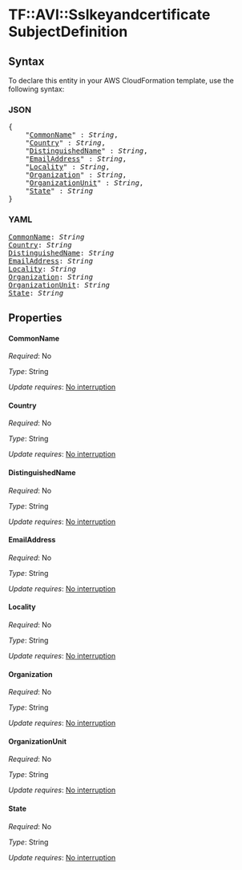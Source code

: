 # TF::AVI::Sslkeyandcertificate SubjectDefinition

## Syntax

To declare this entity in your AWS CloudFormation template, use the following syntax:

### JSON

<pre>
{
    "<a href="#commonname" title="CommonName">CommonName</a>" : <i>String</i>,
    "<a href="#country" title="Country">Country</a>" : <i>String</i>,
    "<a href="#distinguishedname" title="DistinguishedName">DistinguishedName</a>" : <i>String</i>,
    "<a href="#emailaddress" title="EmailAddress">EmailAddress</a>" : <i>String</i>,
    "<a href="#locality" title="Locality">Locality</a>" : <i>String</i>,
    "<a href="#organization" title="Organization">Organization</a>" : <i>String</i>,
    "<a href="#organizationunit" title="OrganizationUnit">OrganizationUnit</a>" : <i>String</i>,
    "<a href="#state" title="State">State</a>" : <i>String</i>
}
</pre>

### YAML

<pre>
<a href="#commonname" title="CommonName">CommonName</a>: <i>String</i>
<a href="#country" title="Country">Country</a>: <i>String</i>
<a href="#distinguishedname" title="DistinguishedName">DistinguishedName</a>: <i>String</i>
<a href="#emailaddress" title="EmailAddress">EmailAddress</a>: <i>String</i>
<a href="#locality" title="Locality">Locality</a>: <i>String</i>
<a href="#organization" title="Organization">Organization</a>: <i>String</i>
<a href="#organizationunit" title="OrganizationUnit">OrganizationUnit</a>: <i>String</i>
<a href="#state" title="State">State</a>: <i>String</i>
</pre>

## Properties

#### CommonName

_Required_: No

_Type_: String

_Update requires_: [No interruption](https://docs.aws.amazon.com/AWSCloudFormation/latest/UserGuide/using-cfn-updating-stacks-update-behaviors.html#update-no-interrupt)

#### Country

_Required_: No

_Type_: String

_Update requires_: [No interruption](https://docs.aws.amazon.com/AWSCloudFormation/latest/UserGuide/using-cfn-updating-stacks-update-behaviors.html#update-no-interrupt)

#### DistinguishedName

_Required_: No

_Type_: String

_Update requires_: [No interruption](https://docs.aws.amazon.com/AWSCloudFormation/latest/UserGuide/using-cfn-updating-stacks-update-behaviors.html#update-no-interrupt)

#### EmailAddress

_Required_: No

_Type_: String

_Update requires_: [No interruption](https://docs.aws.amazon.com/AWSCloudFormation/latest/UserGuide/using-cfn-updating-stacks-update-behaviors.html#update-no-interrupt)

#### Locality

_Required_: No

_Type_: String

_Update requires_: [No interruption](https://docs.aws.amazon.com/AWSCloudFormation/latest/UserGuide/using-cfn-updating-stacks-update-behaviors.html#update-no-interrupt)

#### Organization

_Required_: No

_Type_: String

_Update requires_: [No interruption](https://docs.aws.amazon.com/AWSCloudFormation/latest/UserGuide/using-cfn-updating-stacks-update-behaviors.html#update-no-interrupt)

#### OrganizationUnit

_Required_: No

_Type_: String

_Update requires_: [No interruption](https://docs.aws.amazon.com/AWSCloudFormation/latest/UserGuide/using-cfn-updating-stacks-update-behaviors.html#update-no-interrupt)

#### State

_Required_: No

_Type_: String

_Update requires_: [No interruption](https://docs.aws.amazon.com/AWSCloudFormation/latest/UserGuide/using-cfn-updating-stacks-update-behaviors.html#update-no-interrupt)

